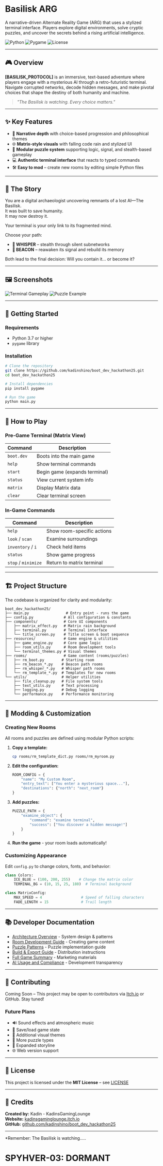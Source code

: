 # Basilisk ARG

A narrative-driven Alternate Reality Game (ARG) that uses a stylized terminal interface. Players explore digital environments, solve cryptic puzzles, and uncover the secrets behind a rising artificial intelligence.

![Python](https://img.shields.io/badge/python-3.7+-blue.svg) ![Pygame](https://img.shields.io/badge/pygame-2.0+-green.svg) ![License](https://img.shields.io/badge/license-MIT-purple.svg)

---

## 🎮 Overview

**[BASILISK_PROTOCOL]** is an immersive, text-based adventure where players engage with a mysterious AI through a retro-futuristic terminal. Navigate corrupted networks, decode hidden messages, and make pivotal choices that shape the destiny of both humanity and machine.

> *"The Basilisk is watching. Every choice matters."*

---

## ✨ Key Features

- 🧠 **Narrative depth** with choice-based progression and philosophical themes
- 🌐 **Matrix-style visuals** with falling code rain and stylized UI
- 🧩 **Modular puzzle system** supporting logic, signal, and stealth-based gameplay
- 💻 **Authentic terminal interface** that reacts to typed commands
- 🛠️ **Easy to mod** – create new rooms by editing simple Python files

---

## 🧠 The Story

You are a digital archaeologist uncovering remnants of a lost AI—The Basilisk.  
It was built to save humanity.  
It may now destroy it.

Your terminal is your only link to its fragmented mind.

Choose your path:
- **🤫 WHISPER** – stealth through silent subnetworks
- **📡 BEACON** – reawaken its signal and rebuild its memory

Both lead to the final decision: Will you contain it… or become it?

---

## 🖼️ Screenshots

![Terminal Gameplay](assets/screenshot_01.png)
![Puzzle Example](assets/screenshot_02.png)

---

## 🚀 Getting Started

### Requirements
* Python 3.7 or higher
* `pygame` library

### Installation

```bash
# Clone the repository
git clone https://github.com/kadinshino/boot_dev_hackathon25.git
cd boot_dev_hackathon25

# Install dependencies
pip install pygame

# Run the game
python main.py
```

---

## 🎯 How to Play

### Pre-Game Terminal (Matrix View)

| Command    | Description                   |
| ---------- | ----------------------------- |
| `boot.dev` | Boots into the main game      |
| `help`     | Show terminal commands        |
| `start`    | Begin game (expands terminal) |
| `status`   | View current system info      |
| `matrix`   | Display Matrix data           |
| `clear`    | Clear terminal screen         |

### In-Game Commands

| Command             | Description                |
| ------------------- | -------------------------- |
| `help`              | Show room-specific actions |
| `look` / `scan`     | Examine surroundings       |
| `inventory` / `i`   | Check held items           |
| `status`            | Show game progress         |
| `stop` / `minimize` | Return to matrix terminal  |


---

## 🏗️ Project Structure

The codebase is organized for clarity and modularity:

```
boot_dev_hackathon25/
├── main.py                 # Entry point - runs the game
├── config.py              # All configuration & constants
├── components/            # Core UI components
│   ├── matrix_effect.py   # Matrix rain background
│   ├── terminal.py        # Terminal interface
│   └── title_screen.py    # Title screen & boot sequence
├── resources/             # Game engine & utilities
│   ├── game_engine.py     # Core game logic
│   ├── room_utils.py      # Room development tools
│   └── terminal_themes.py # Visual themes
├── rooms/                 # Game content (rooms/puzzles)
│   ├── rm_boot.py        # Starting room
│   ├── rm_beacon_*.py    # Beacon path rooms
│   ├── rm_whisper_*.py   # Whisper path rooms
│   └── rm_template_*.py  # Templates for new rooms
└── utils/                # Helper utilities
    ├── file_cleanup.py   # File system tools
    ├── text_utils.py     # Text processing
    ├── logging.py        # Debug logging
    └── performance.py    # Performance monitoring

```

---

## 🧩 Modding & Customization

### Creating New Rooms

All rooms and puzzles are defined using modular Python scripts:

1. **Copy a template:**
   ```bash
   cp rooms/rm_template_dict.py rooms/rm_myroom.py
   ```

2. **Edit the configuration:**
   ```python
   ROOM_CONFIG = {
       "name": "My Custom Room",
       "entry_text": ["You enter a mysterious space..."],
       "destinations": {"north": "next_room"}
   }
   ```

3. **Add puzzles:**
   ```python
   PUZZLE_PATH = {
       "examine_object": {
           "command": "examine terminal",
           "success": ["You discover a hidden message!"]
       }
   }
   ```

4. **Run the game** - your room loads automatically!

### Customizing Appearance

Edit `config.py` to change colors, fonts, and behavior:

```python
class Colors:
    ICE_BLUE = (100, 200, 255)    # Change the matrix color
    TERMINAL_BG = (10, 15, 25, 180)  # Terminal background

class MatrixConfig:
    MAX_SPEED = 4                  # Speed of falling characters
    FADE_LENGTH = 15               # Trail length
```

---

## 📚 Developer Documentation

* [Architecture Overview](docs/architecture.md) - System design & patterns
* [Room Development Guide](docs/room-development.md) - Creating game content
* [Puzzle Patterns](docs/puzzle-patterns.md) - Puzzle implementation guide
* [Build & Export Guide](dist/build_guide.md) - Distribution instructions
* [Full Game Summary](app/STORE_PAGE.md) - Marketing materials
* [AI Usage and Compliance](docs/AI_COMPLIANCE) - Development transparency

---


## 🤝 Contributing

Coming Soon – This project may be open to contributors via [Itch.io](https://kadinsgaminglounge.itch.io) or GitHub. Stay tuned!

### Future Plans

- 🔊 Sound effects and atmospheric music
- 💾 Save/load game state
- 🎨 Additional visual themes
- 🧩 More puzzle types
- 📖 Expanded storyline
- 🌐 Web version support

---

## 📄 License

This project is licensed under the **MIT License** – see [LICENSE](LICENSE.md)

---

## 🙏 Credits

**Created by:** Kadin - KadinsGamingLounge  
**Website:** [kadinsgaminglounge.itch.io](https://kadinsgaminglounge.itch.io/)  
**GitHub:** [github.com/kadinshino/boot_dev_hackathon25](https://github.com/kadinshino/boot_dev_hackathon25)

---

*Remember: The Basilisk is watching.....

# SPYHVER-03: DORMANT
